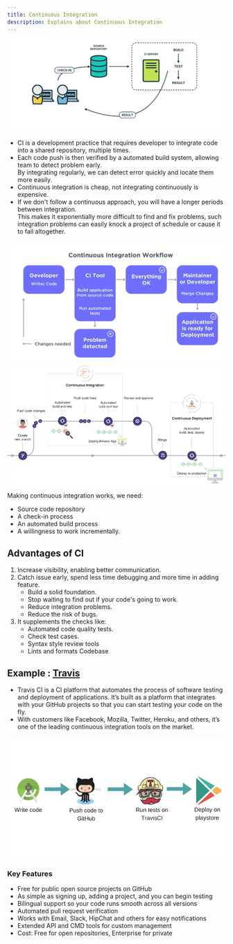 ```yaml
---
title: Continuous Integration
description: Explains about Continuous Integration
---
```

![Continuous Integration](../assets/images/ci.jpg)


- CI is a development practice that requires developer to integrate code into a shared repository, multiple times.
- Each code push is then verified by a automated build system, allowing team to detect problem early.  
  By integrating regularly, we can detect error quickly and locate them more easily.
- Continuous integration is cheap, not integrating continuously is expensive.
- If we don't follow a continuous approach, you will have a longer periods between integration.  
  This makes it exponentially more difficult to find and fix problems, such integration problems can easily knock a project of schedule or cause it to fail altogether.

![CI Workflow](../assets/images/ci-workflow.jpg)
![CI Workflow](../assets/images/ci-flow.png)


Making continuous integration works, we need:

- Source code repository
- A check-in process
- An automated build process
- A willingness to work incrementally.

## Advantages of CI
1. Increase visibility, enabling better communication.
2. Catch issue early, spend less time debugging and more time in adding feature.
    - Build a solid foundation.
    - Stop waiting to find out if your code's going to work.
    - Reduce integration problems.
    - Reduce the risk of bugs.
3. It supplements the checks like:
    - Automated code quality tests.
    - Check test cases.
    - Syntax style review tools
    - Lints and formats Codebase

## Example : [Travis](https://travis-ci.org/)
- Travis CI is a CI platform that automates the process of software testing and deployment of applications. It’s built as a platform that integrates with your GitHub projects so that you can start testing your code on the fly. 
- With customers like Facebook, Mozilla, Twitter, Heroku, and others, it’s one of the leading continuous integration tools on the market.

![Travis CI](../assets/images/travis-ci-example.png)

### Key Features

- Free for public open source projects on GitHub
- As simple as signing up, adding a project, and you can begin testing
- Bilingual support so your code runs smooth across all versions
- Automated pull request verification
- Works with Email, Slack, HipChat and others for easy notifications
- Extended API and CMD tools for custom management
- Cost: Free for open repositories, Enterprise for private

